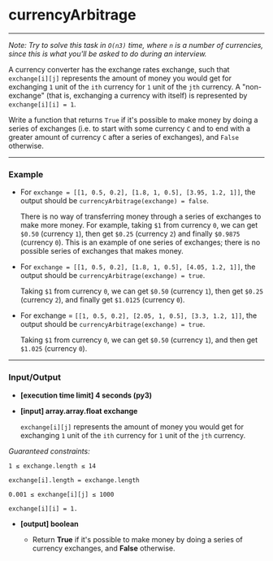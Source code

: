 # currencyArbitrage

---
*Note: Try to solve this task in `O(n3)` time, where `n` is a number of currencies, since this is what you'll be asked to do during an interview.*

A currency converter has the exchange rates exchange, such that `exchange[i][j]` represents the amount of money you would get for exchanging `1` unit of the `ith` currency for `1` unit of the `jth` currency. A "non-exchange" (that is, exchanging a currency with itself) is represented by `exchange[i][i] = 1`.

Write a function that returns `True` if it's possible to make money by doing a series of exchanges (i.e. to start with some currency `C` and to end with a greater amount of currency `C` after a series of exchanges), and `False` otherwise.

---
### Example

* For `exchange = [[1, 0.5, 0.2], [1.8, 1, 0.5], [3.95, 1.2, 1]]`, the output should be
`currencyArbitrage(exchange) = false`.

  There is no way of transferring money through a series of exchanges to make more money. For example, taking `$1` from currency `0`, we can get `$0.50` (currency `1`), then get `$0.25` (currency `2`) and finally `$0.9875` (currency `0`). This is an example of one series of exchanges; there is no possible series of exchanges that makes money.

* For `exchange = [[1, 0.5, 0.2], [1.8, 1, 0.5], [4.05, 1.2, 1]]`, the output should be
`currencyArbitrage(exchange) = true`.

  Taking `$1` from currency `0`, we can get `$0.50` (currency `1`), then get `$0.25` (currency `2`), and finally get `$1.0125` (currency `0`).

* For exchange = `[[1, 0.5, 0.2], [2.05, 1, 0.5], [3.3, 1.2, 1]]`, the output should be
`currencyArbitrage(exchange) = true`.

  Taking `$1` from currency `0`, we can get `$0.50` (currency `1`), and then get `$1.025` (currency `0`).

---
### Input/Output

* **[execution time limit] 4 seconds (py3)**

* **[input] array.array.float exchange**

  `exchange[i][j]` represents the amount of money you would get for exchanging `1` unit of the `ith` currency for `1` unit of the `jth` currency.

 *Guaranteed constraints:*

  `1 ≤ exchange.length ≤ 14`

  `exchange[i].length = exchange.length`

  `0.001 ≤ exchange[i][j] ≤ 1000`

  `exchange[i][i] = 1.`

* **[output] boolean**

  * Return **True** if it's possible to make money by doing a series of currency exchanges, and **False** otherwise.

